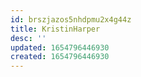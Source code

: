 ```yaml
---
id: brszjazos5nhdpmu2x4g44z
title: KristinHarper
desc: ''
updated: 1654796446930
created: 1654796446930
---
```


